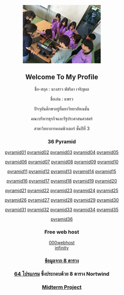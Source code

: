 <html>
<meta name="viewport" content="width=device-width, initial-scale=1" />
<body>
    <div class="w3-container">
        <br /> <br /> <br /> 
  <center><img src="123.jpg" class="w3-round-xxlarge" w3-center="" style="width:50%" /></center>
</div>
</body>
</html>

<center><h2 id="welcome-to-my-profile">Welcome To My Profile</h2>

<p>ชื่อ-สกุล : นางสาว พัชริดา  เจริญผล</p>

<p>ชื่อเล่น : แพรว</p>

<p>ปัจจุบันศึกษาอยู่ที่มหาวิทยาลัยเนชั่น</p>

<p>คณะบริหารธุรกิจและรัฐประศาสนศาสตร์</p>

<p>สาขาวิทยาการคอมพิวเตอร์ ชั้นปีที่ 3</p><center>


<h3 id="36-pyramid">36 Pyramid</h3>
<p><a href="https://github.com/praew06/php_pyramid/blob/master/Praew_01.php" class="button">pyramid01</a>
<a href="https://github.com/praew06/php_pyramid/blob/master/Praew_02.php" class="button">pyramid02</a>
<a href="https://github.com/praew06/php_pyramid/blob/master/Praew_03.php" class="button">pyramid03</a>
<a href="https://github.com/praew06/php_pyramid/blob/master/Praew_04.php" class="button">pyramid04</a>
<a href="https://github.com/praew06/php_pyramid/blob/master/Praew_05.php" class="button">pyramid05</a></p>

<p><a href="https://github.com/praew06/php_pyramid/blob/master/Praew_06.php" class="button">pyramid06</a>
<a href="https://github.com/praew06/php_pyramid/blob/master/Praew_07.php" class="button">pyramid07</a>
<a href="https://github.com/praew06/php_pyramid/blob/master/Praew_08.php" class="button">pyramid08</a>
<a href="https://github.com/praew06/php_pyramid/blob/master/Praew_09.php" class="button">pyramid09</a>
<a href="https://github.com/praew06/php_pyramid/blob/master/Praew_10.php" class="button">pyramid10</a></p>

<p><a href="https://github.com/praew06/php_pyramid/blob/master/Praew_11.php" class="button">pyramid11</a>
<a href="https://github.com/praew06/php_pyramid/blob/master/Praew_12.php" class="button">pyramid12</a>
<a href="https://github.com/praew06/php_pyramid/blob/master/Praew_13.php" class="button">pyramid13</a>
<a href="https://github.com/praew06/php_pyramid/blob/master/Praew_14.php" class="button">pyramid14</a>
<a href="https://github.com/praew06/php_pyramid/blob/master/Praew_15.php" class="button">pyramid15</a></p>

<p><a href="https://github.com/praew06/php_pyramid/blob/master/Praew_16.php" class="button">pyramid16</a>
<a href="https://github.com/praew06/php_pyramid/blob/master/Praew_17.php" class="button">pyramid17</a>
<a href="https://github.com/praew06/php_pyramid/blob/master/Praew_18.php" class="button">pyramid18</a>
<a href="https://github.com/praew06/php_pyramid/blob/master/Praew_19.php" class="button">pyramid19</a>
<a href="https://github.com/praew06/php_pyramid/blob/master/Praew_20.php" class="button">pyramid20</a></p>

<p><a href="https://github.com/praew06/php_pyramid/blob/master/Praew_21.php" class="button">pyramid21</a>
<a href="https://github.com/praew06/php_pyramid/blob/master/Praew_22.php" class="button">pyramid22</a>
<a href="https://github.com/praew06/php_pyramid/blob/master/Praew_23.php" class="button">pyramid23</a>
<a href="https://github.com/praew06/php_pyramid/blob/master/Praew_24.php" class="button">pyramid24</a>
<a href="https://github.com/praew06/php_pyramid/blob/master/Praew_25.php" class="button">pyramid25</a></p>

<p><a href="https://github.com/praew06/php_pyramid/blob/master/Praew_26.php" class="button">pyramid26</a>
<a href="https://github.com/praew06/php_pyramid/blob/master/Praew_27.php" class="button">pyramid27</a>
<a href="https://github.com/praew06/php_pyramid/blob/master/Praew_28.php" class="button">pyramid28</a>
<a href="https://github.com/praew06/php_pyramid/blob/master/Praew_29.php" class="button">pyramid29</a>
<a href="https://github.com/praew06/php_pyramid/blob/master/Praew_30.php" class="button">pyramid30</a></p>

<p><a href="https://github.com/praew06/php_pyramid/blob/master/Praew_31.php" class="button">pyramid31</a>
<a href="https://github.com/praew06/php_pyramid/blob/master/Praew_32.php" class="button">pyramid32</a>
<a href="https://github.com/praew06/php_pyramid/blob/master/Praew_33.php" class="button">pyramid33</a>
<a href="https://github.com/praew06/php_pyramid/blob/master/Praew_34.php.php" class="button">pyramid34</a>
<a href="https://github.com/praew06/php_pyramid/blob/master/Praew_35.php" class="button">pyramid35</a></p>

<p><a href="https://github.com/praew06/php_pyramid/blob/master/Praew_36.php" class="button">pyramid36</a></p>

<h3 id="free-web-host">Free web host</h3>
<p><a href="https://fafearn89.000webhostapp.com/">000webhost</a> 
<br /><a href="https://Myfearn89.epizy.com">infinity</a></p>

<h3 id="ข้อมูลจาก-8-ตาราง"><a href="https://github.com/suwatjanee005/nortwind_DB">ข้อมูลจาก 8 ตาราง</a></h3>

<h3 id="64-โปรแกรม-ซึ่งประกอบด้วย-8-ตาราง-nortwind"><a href="https://github.com/praew06/8_Nortwind">64 โปรแกรม</a> ซึ่งประกอบด้วย 8 ตาราง Nortwind</h3>

<h3 id="midterm-project-"><a href="https://github.com/praew06/midterm_php">Midterm Project </a></h3>


     
